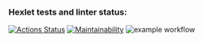 ### Hexlet tests and linter status:
[![Actions Status](https://github.com/Rasalhague2020/python-project-lvl1/workflows/hexlet-check/badge.svg)](https://github.com/Rasalhague2020/python-project-lvl1/actions)
[![Maintainability](https://api.codeclimate.com/v1/badges/c1894ba5ed3bfd905f78/maintainability)](https://codeclimate.com/github/Rasalhague2020/python-project-lvl1/maintainability)
![example workflow](https://github.com/Rasalhague2020/python-project-lvl1/actions/workflows/main.yml/badge.svg)
